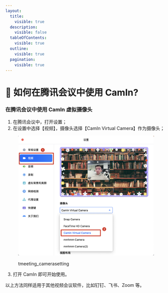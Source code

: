 ```yaml
---
layout:
  title:
    visible: true
  description:
    visible: false
  tableOfContents:
    visible: true
  outline:
    visible: true
  pagination:
    visible: true
---
```


# 🤝 如何在腾讯会议中使用 CamIn?

### 在腾讯会议中使用 CamIn 虚拟摄像头

1. 在腾讯会议中，打开设置；
2. 在设置中选择【视频】，摄像头选择【CamIn Virtual Camera】作为摄像头；

<figure><img src="../.gitbook/assets/image (3).png" alt=""><figcaption><p>tmeeting_camerasetting</p></figcaption></figure>

3. 打开 CamIn 即可开始使用。

以上方法同样适用于其他视频会议软件，比如钉钉、飞书、Zoom 等。
